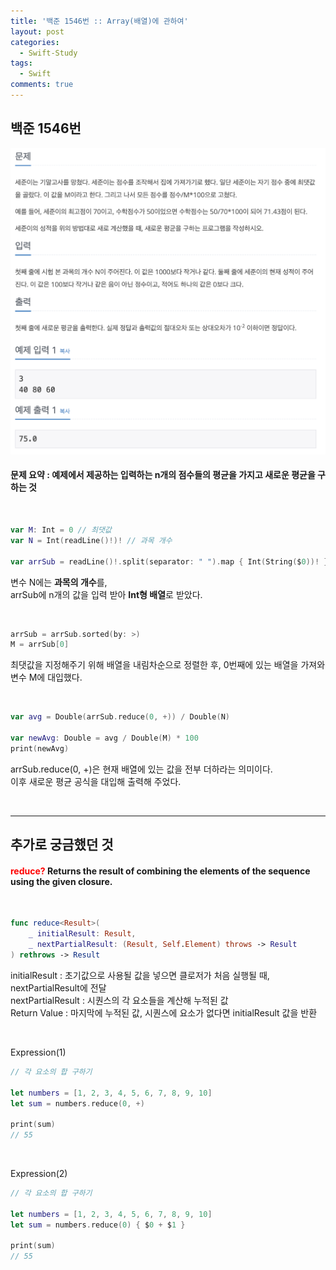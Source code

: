 ```yaml
---
title: '백준 1546번 :: Array(배열)에 관하여'
layout: post
categories:
  - Swift-Study
tags:
  - Swift
comments: true
---
```


## 백준 1546번

<img src="/assets/img/boj1546.png"/>

<br>

#### 문제 요약 : 예제에서 제공하는 입력하는 n개의 점수들의 평균을 가지고 새로운 평균을 구하는 것

<br>

```swift
var M: Int = 0 // 최댓값
var N = Int(readLine()!)! // 과목 개수

var arrSub = readLine()!.split(separator: " ").map { Int(String($0))! }

```

변수 N에는 **과목의 개수**를, <br>
arrSub에 n개의 값을 입력 받아 **Int형 배열**로 받았다.

<br>

```swift
arrSub = arrSub.sorted(by: >)
M = arrSub[0]
```

최댓값을 지정해주기 위해 배열을 내림차순으로 정렬한 후, 0번째에 있는 배열을 가져와 변수 M에 대입했다.

<br>

```swift
var avg = Double(arrSub.reduce(0, +)) / Double(N)

var newAvg: Double = avg / Double(M) * 100
print(newAvg)
```

arrSub.reduce(0, +)은 현재 배열에 있는 값을 전부 더하라는 의미이다.<br>
이후 새로운 평균 공식을 대입해 출력해 주었다.

<br>
<hr>

## 추가로 궁금했던 것

#### <span style="color:red">reduce?</span> Returns the result of combining the elements of the sequence using the given closure.

<br>

```swift
func reduce<Result>(
    _ initialResult: Result,
    _ nextPartialResult: (Result, Self.Element) throws -> Result
) rethrows -> Result
```

initialResult : 초기값으로 사용될 값을 넣으면 클로저가 처음 실행될 때, nextPartialResult에 전달 <br>
nextPartialResult : 시퀀스의 각 요소들을 계산해 누적된 값 <br>
Return Value : 마지막에 누적된 값, 시퀀스에 요소가 없다면 initialResult 값을 반환 <br>

<br>

Expression(1)

```swift
// 각 요소의 합 구하기

let numbers = [1, 2, 3, 4, 5, 6, 7, 8, 9, 10]
let sum = numbers.reduce(0, +)

print(sum)
// 55
```

<br>

Expression(2)

```swift
// 각 요소의 합 구하기

let numbers = [1, 2, 3, 4, 5, 6, 7, 8, 9, 10]
let sum = numbers.reduce(0) { $0 + $1 }

print(sum)
// 55
```
